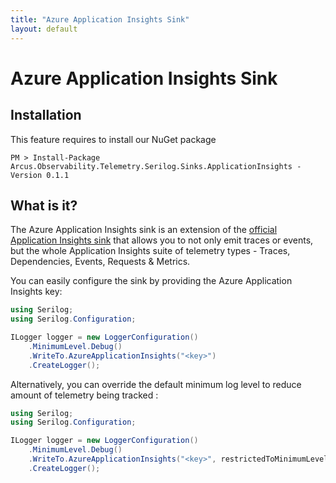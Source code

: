 ```yaml
---
title: "Azure Application Insights Sink"
layout: default
---
```


# Azure Application Insights Sink

## Installation

This feature requires to install our NuGet package

```shell
PM > Install-Package Arcus.Observability.Telemetry.Serilog.Sinks.ApplicationInsights -Version 0.1.1
```

## What is it?

The Azure Application Insights sink is an extension of the [official Application Insights sink](https://www.nuget.org/packages/Serilog.Sinks.ApplicationInsights/) that allows you to not only emit traces or events, but the whole Application Insights suite of telemetry types - Traces, Dependencies, Events, Requests & Metrics.

You can easily configure the sink by providing the Azure Application Insights key:

```csharp
using Serilog;
using Serilog.Configuration;

ILogger logger = new LoggerConfiguration()
    .MinimumLevel.Debug()
    .WriteTo.AzureApplicationInsights("<key>")
    .CreateLogger();
```

Alternatively, you can override the default minimum log level to reduce amount of telemetry being tracked :

```csharp
using Serilog;
using Serilog.Configuration;

ILogger logger = new LoggerConfiguration()
    .MinimumLevel.Debug()
    .WriteTo.AzureApplicationInsights("<key>", restrictedToMinimumLevel: LogEventLevel.Warning)
    .CreateLogger();
```


